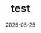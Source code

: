 ---
layout: project
category: "fiverr"
title: "test"
date: 2025-05-25
image: "placeholder.jpg"
description: "test"
---